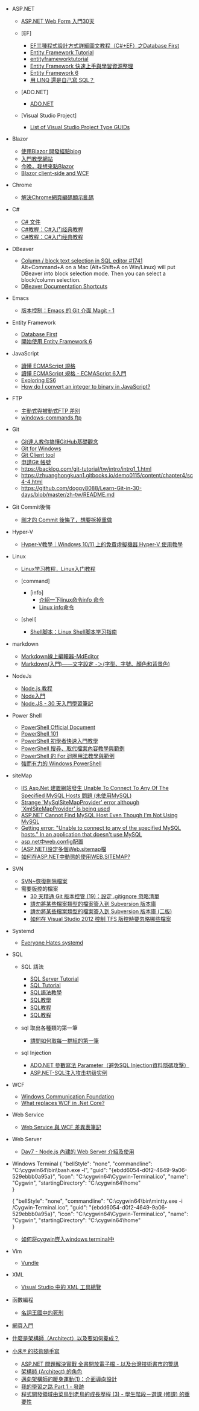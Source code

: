- ASP.NET
    * [ASP.NET Web Form 入門30天](https://ithelp.ithome.com.tw/users/20120056/ironman/2281)
    - [EF]
        * [EF三種程式設計方式詳細圖文教程（C#+EF）之Database First](https://www.itread01.com/content/1544434218.html)
        * [Entity Framework Tutorial](https://www.tutorialspoint.com/entity_framework/index.htm)
        * [entityframeworktutorial](https://www.entityframeworktutorial.net/)
        * [Entity Framework 快速上手與學習資源整理](https://blog.miniasp.com/post/2009/03/02/Entity-Framework-Quick-Start-and-Leaning-Resources)
        * [Entity Framework 6](https://docs.microsoft.com/zh-tw/ef/ef6/)
        * [用 LINQ 還是自己寫 SQL？](https://blog.darkthread.net/blog/linq-or-direct-sql/)

    - [ADO.NET]
        * [ADO.NET](https://docs.microsoft.com/zh-tw/dotnet/framework/data/adonet/)
    
    - [Visual Studio Project]        
        * [List of Visual Studio Project Type GUIDs](https://www.codeproject.com/Reference/720512/List-of-Visual-Studio-Project-Type-GUIDs)
    

- Blazor
    * [使用Blazor 開發經驗blog](https://csharpkh.blogspot.com/2020/11/Blazor-Server-Side-Full-Stack-Case-Study-JavaScript-Story.html)
    * [入門教學網站](https://www.youtube.com/watch?v=SfXJf7Q3dg4&list=PLUHhEA6x1LH-MTqXJTNElSPkYFTMFHvsi)  
    * [今晚，我想來點Blazor](https://ithelp.ithome.com.tw/users/20130058/ironman/3429?page=3)      
    * [Blazor client-side and WCF](https://stackoverflow.com/questions/57146331/blazor-client-side-and-wcf)

- Chrome
    * [解決Chrome網頁編碼顯示亂碼](https://www.yenchen-design.com/diary/%E8%A7%A3%E6%B1%BAchrome%E7%B6%B2%E9%A0%81%E7%B7%A8%E7%A2%BC%E9%A1%AF%E7%A4%BA%E4%BA%82%E7%A2%BC/)
    
- C# 
    * [C# 文件](https://docs.microsoft.com/zh-tw/dotnet/csharp/)
    * [C#教程：C#入门经典教程](http://c.biancheng.net/csharp/)
    * [C#教程：C#入门经典教程](https://xinbaoku.com/csharp/)

- DBeaver
    * [Column / block text selection in SQL editor #1741](https://github.com/dbeaver/dbeaver/issues/1741)    
    Alt+Command+A on a Mac (Alt+Shift+A on Win/Linux) will put DBeaver into block selection mode. Then you can select a block/column selection.
    * [DBeaver Documentation Shortcuts](https://dbeaver.com/docs/wiki/Shortcuts/21.3/)

- Emacs 
	* [版本控制：Emacs 的 Git 介面 Magit - 1](https://ithelp.ithome.com.tw/articles/10200840)

- Entity Framework
    * [Database First](https://docs.microsoft.com/zh-tw/ef/ef6/modeling/designer/workflows/database-first)
    * [開始使用 Entity Framework 6](https://docs.microsoft.com/zh-tw/ef/ef6/get-started?redirectedfrom=MSDN)
- JavaScript
	* [讀懂 ECMAScript 規格 ](http://www.ruanyifeng.com/blog/2015/11/ecmascript-specification.html)
	* [讀懂 ECMAScript 規格 - ECMAScript 6入門](https://es6.ruanyifeng.com/)
	* [Exploring ES6](https://exploringjs.com/es6/)
    * [How do I convert an integer to binary in JavaScript?](https://stackoverflow.com/questions/9939760/how-do-i-convert-an-integer-to-binary-in-javascript)
	
- FTP
    * [主動式與被動式FTP 差別](http://blog.kenyang.net/2010/10/28/ftp)
    * [windows-commands ftp](https://docs.microsoft.com/zh-tw/windows-server/administration/windows-commands/ftp)

- Git
    * [Git達人教你搞懂GitHub基礎觀念](https://www.ithome.com.tw/news/95283)
	* [Git for Windows](https://gitforwindows.org/)
	* [Git Client tool](https://tortoisegit.org/)
	* [申請Git 帳號](http://10.15.1.91:8083/)
	* https://backlog.com/git-tutorial/tw/intro/intro1_1.html
	* https://zhuanghongkuan1.gitbooks.io/demo0115/content/chapter4/sc4-4.html
	* https://github.com/doggy8088/Learn-Git-in-30-days/blob/master/zh-tw/README.md

- Git Commit後悔
    * [剛才的 Commit 後悔了，想要拆掉重做](https://gitbook.tw/chapters/using-git/reset-commit)

- Hyper-V    
    * [Hyper-V教學｜Windows 10/11 上的免費虛擬機器 Hyper-V 使用教學](https://adersaytech.com/windowsos-tutorial/hyper-v-virtual-machine.html)

- Linux
    - [Linux学习教程，Linux入门教程](http://c.biancheng.net/linux_tutorial/)
    
    - [command]
        - [info]
            - [介紹一下linux命令info 命令](https://www.gushiciku.cn/pl/gO6O/zh-tw)
            - [Linux info命令](http://c.biancheng.net/view/768.html)
    
    - [shell]
        - [Shell脚本：Linux Shell脚本学习指南](http://c.biancheng.net/shell/)

- markdown
    * [Markdown線上編輯器-MdEditor](https://www.mdeditor.tw/)
    * [Markdown(入門)——文字設定 -＞(字型、字號、顏色和背景色)](https://iter01.com/545467.html)

- NodeJs
	* [Node.js 教程](https://www.runoob.com/nodejs/nodejs-tutorial.html)
	* [Node入門](https://www.nodebeginner.org/index-zh-tw.html)
    * [Node.JS - 30 天入門學習筆記](https://ithelp.ithome.com.tw/users/20103526/ironman/1081)

- Power Shell
    * [PowerShell Official Document](https://docs.microsoft.com/zh-tw/powershell/scripting/learn/ps101/01-getting-started?view=powershell-7.2)
    * [PowerShell 101](https://leanpub.com/powershell101)
    * [PowerShell 初學者快速入門教學](https://officeguide.cc/powershell-beginner-introduction/)
    * [PowerShell 搜尋、取代檔案內容教學與範例](https://officeguide.cc/powershell-find-and-replace-text-in-file-tutorial-examples/)
    * [PowerShell 的 For 迴圈用法教學與範例](https://officeguide.cc/powershell-for-loop-tutorial-examples/)
    * [強而有力的 Windows PowerShell](https://ithelp.ithome.com.tw/users/20005121/ironman/54)

- siteMap
    * [IIS Asp.Net 建置網站發生 Unable To Connect To Any Of The Specified MySQL Hosts 問題 (未使用MySQL)](https://matol.net/Blog/BlogContent/a1dbcee9-e553-4a56-9cf1-dd76c4948f4f)
    * [Strange 'MySqlSiteMapProvider' error although 'XmlSiteMapProvider' is being used](https://stackoverflow.com/questions/46424555/strange-mysqlsitemapprovider-error-although-xmlsitemapprovider-is-being-used)
    * [ASP.NET Cannot Find MySQL Host Even Though I'm Not Using MySQL](https://stackoverflow.com/questions/32944070/asp-net-cannot-find-mysql-host-even-though-im-not-using-mysql)
    * [Getting error: "Unable to connect to any of the specified MySQL hosts." In an application that doesn't use MySQL](https://stackoverflow.com/questions/38600679/getting-error-unable-to-connect-to-any-of-the-specified-mysql-hosts-in-an-ap)
    * [asp.net中web.config配置](https://www.twblogs.net/a/5b8913072b71775d1cdfba2c)
    * [(ASP.NET)設定多個Web.sitemap檔](https://welkingunther.pixnet.net/blog/post/27986900)
    * [如何在ASP.NET中動態的使用WEB.SITEMAP?](https://dotblogs.com.tw/lolota/2008/04/10/2792)

- SVN
    * [SVN~恢復刪除檔案](https://www.itread01.com/content/1549856374.html)

    - 需要版控的檔案
        * [30 天精通 Git 版本控管 (19)：設定 .gitignore 忽略清單](https://ithelp.ithome.com.tw/articles/10138831)
        * [請勿將某些檔案類型的檔案簽入到 Subversion 版本庫](https://blog.miniasp.com/post/2008/02/19/Do-not-commit-these-file-type-into-subversion-repository)
        * [請勿將某些檔案類型的檔案簽入到 Subversion 版本庫 (二版)](https://blog.miniasp.com/post/2012/03/30/Do-not-commit-these-file-type-into-subversion-repository-2)
        * [如何在 Visual Studio 2012 控制 TFS 版控時要忽略哪些檔案](https://blog.miniasp.com/post/2013/04/07/Customize-which-files-are-ignored-by-TFS-version-control)

- Systemd
    * [Everyone Hates systemd](https://betterprogramming.pub/why-most-linux-users-hate-systemd-c591eef3d034)

- SQL
    - SQL 語法
        *  [SQL Server Tutorial](https://www.sqlservertutorial.net/)
        *  [SQL Tutorial](https://www.w3schools.com/sql/default.asp)
        *  [SQL語法教學](https://www.1keydata.com/tw/sql/sql.html)
        *  [SQL教學](https://www.fooish.com/sql/)
        *  [SQL教程](https://www.runoob.com/sql/sql-tutorial.html)
        *  [SQL教程](https://www.w3cschool.cn/sq)
        
    - sql 取出各種類的第一筆
        * [請問如何取每一群組的第一筆](https://social.msdn.microsoft.com/Forums/zh-TW/ab272284-293e-41a2-af1d-88f3db4bea0d/35531218392291420309214622759919968326763206830340315321996831?forum=240)

    - sql Injection
        * [ADO.NET 參數寫法 Parameter（避免SQL Injection資料隱碼攻擊）](https://dotblogs.com.tw/mis2000lab/2015/11/26/adonet_parameter_sql_injection_20151126)    
        * [ASP.NET-SQL注入攻击初级实例](https://blog.csdn.net/winycg/article/details/71909305)

- WCF 
    - [Windows Communication Foundation](https://docs.microsoft.com/zh-tw/dotnet/framework/wcf/)
    - [What replaces WCF in .Net Core?](https://stackoverflow.com/questions/48522849/what-replaces-wcf-in-net-core)

- Web Service
    - [Web Service 與 WCF 差異表筆記](https://dotblogs.com.tw/joysdw12/2013/07/25/note-wcf-web-service-difference)    

- Web Server
    * [Day7 - Node.js 內建的 Web Server 介紹及使用](https://ithelp.ithome.com.tw/articles/10185302)

- Windows Terminal 
    {
        "bellStyle": "none",
        "commandline": "C:\\cygwin64\\bin\\bash.exe -l",
        "guid": "{ebdd6054-d0f2-4649-9a06-529ebbb0a95a}",
        "icon": "C:\\cygwin64\\Cygwin-Terminal.ico",
        "name": "Cygwin",
        "startingDirectory": "C:\\cygwin64\\home"				
    }

    {
        "bellStyle": "none",
        "commandline": "C:\\cygwin64\\bin\\mintty.exe -i /Cygwin-Terminal.ico",
        "guid": "{ebdd6054-d0f2-4649-9a06-529ebbb0a95a}",
        "icon": "C:\\cygwin64\\Cygwin-Terminal.ico",
        "name": "Cygwin",
        "startingDirectory": "C:\\cygwin64\\home"				
    }
    * [如何将cygwin嵌入windows terminal中](https://blog.csdn.net/shan165310175/article/details/113628574)

- Vim
	* [Vundle](https://github.com/VundleVim/Vundle.vim)

- XML
    * [Visual Studio 中的 XML 工具總覽](https://docs.microsoft.com/zh-tw/visualstudio/xml-tools/xml-tools-in-visual-studio?view=vs-2022)

- 函數編程
	* [名詞王國中的死刑](http://steve-yegge.blogspot.com/2006/03/execution-in-kingdom-of-nouns.html)
- [網頁入門](https://bookdown.org/tpemartin/webbasic/)
- [什麼是架構師（Architect）以及要如何養成？](https://www.bnext.com.tw/article/53336/how-to-become-a-architect)
- [小朱® 的技術隨手寫](https://www.dotblogs.com.tw/regionbbs)
    * [ASP.NET 問題解決實戰 全書開放電子檔 - 以及台灣技術書市的警訊](https://www.dotblogs.com.tw/regionbbs/2012/07/30/asp_net_q_and_a_in_practices_available_full_book_for_download)
    * [架構師 (Architect) 的角色](https://www.dotblogs.com.tw/regionbbs/2020/12/06/architect_role_definition)
    * [邁向架構師的暖身運動(1)：介面導向設計](https://www.dotblogs.com.tw/regionbbs/2009/05/15/interfaceorienteddesign)
    * [我的學習之路 Part 1 - 發跡](https://www.dotblogs.com.tw/regionbbs/2008/12/06/6272)
    * [程式開發領域由菜鳥到老鳥的成長歷程 (3) - 學生階段－選課 (修課) 的重要性](https://www.dotblogs.com.tw/regionbbs/2011/12/15/62118)